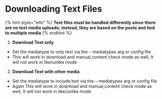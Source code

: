 # Downloading Text Files

{% hint style="info" %}
**Text files must be handled differently since there are no text media uploads; instead, they are based on the posts and tied to multiple media**
{% endhint %}

1. **Download Text only**

* Set the mediatype to only text via the --mediatypes arg or config file
* This will work in download and manual,content check mode as well, It will not work in like/unlike mode

2. **Download Text with other media**

* Set the mediatype to include text via the --mediatypes arg or config file
* Again This will work in download and manual,content check mode as well, It will not work in like/unlike mode
